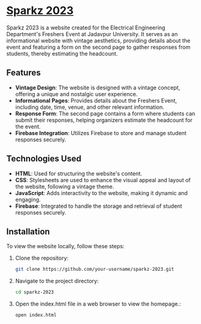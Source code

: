 # [Sparkz 2023](https://sparkz2023.netlify.app/)

Sparkz 2023 is a website created for the Electrical Engineering Department's Freshers Event at Jadavpur University. It serves as an informational website with vintage aesthetics, providing details about the event and featuring a form on the second page to gather responses from students, thereby estimating the headcount.

## Features

- **Vintage Design**: The website is designed with a vintage concept, offering a unique and nostalgic user experience.
- **Informational Pages**: Provides details about the Freshers Event, including date, time, venue, and other relevant information.
- **Response Form**: The second page contains a form where students can submit their responses, helping organizers estimate the headcount for the event.
- **Firebase Integration**: Utilizes Firebase to store and manage student responses securely.

## Technologies Used

- **HTML**: Used for structuring the website's content.
- **CSS**: Stylesheets are used to enhance the visual appeal and layout of the website, following a vintage theme.
- **JavaScript**: Adds interactivity to the website, making it dynamic and engaging.
- **Firebase**: Integrated to handle the storage and retrieval of student responses securely.

## Installation

To view the website locally, follow these steps:

1. Clone the repository:
   ```sh
   git clone https://github.com/your-username/sparkz-2023.git
   
2. Navigate to the project directory:
    ```sh
   cd sparkz-2023

3. Open the index.html file in a web browser to view the homepage.:
    ```sh
   open index.html

  
